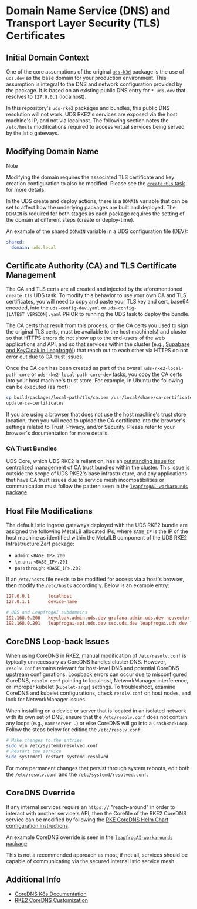 # Domain Name Service (DNS) and Transport Layer Security (TLS) Certificates

## Initial Domain Context

One of the core assumptions of the original [`uds-k3d`](https://github.com/defenseunicorns/uds-k3d) package is the use of `uds.dev` as the base domain for your production environment. This assumption is integral to the DNS and network configuration provided by the package. It is based on an existing public DNS entry for `*.uds.dev` that resolves to `127.0.0.1` (localhost).

In this repository's `uds-rke2` packages and bundles, this public DNS resolution will not work. UDS RKE2's services are exposed via the host machine's IP, and not via localhost. The following section notes the `/etc/hosts` modifications required to access virtual services being served by the Istio gateways.

## Modifying Domain Name

> [!NOTE]
> Modifying the domain requires the associated TLS certificate and key creation configuration to also be modified. Please see the [`create:tls` task](../tasks/create.yaml) for more details.

In the UDS create and deploy actions, there is a `DOMAIN` variable that can be set to affect how the underlying packages are built and deployed. The `DOMAIN` is required for both stages as each package requires the setting of the domain at different steps (create or deploy-time).

An example of the shared `DOMAIN` variable in a UDS configuration file (DEV):

```yaml
shared:
  domain: uds.local
```

## Certificate Authority (CA) and TLS Certificate Management

The CA and TLS certs are all created and injected by the aforementioned `create:tls` UDS task. To modify this behavior to use your own CA and TLS certificates, you will need to copy and paste your TLS key and cert, base64 encoded, into the `uds-config-dev.yaml` or `uds-config-[LATEST_VERSION].yaml` PRIOR to running the UDS task to deploy the bundle.

The CA certs that result from this process, or the CA certs you used to sign the original TLS certs, must be available to the host machine(s) and cluster so that HTTPS errors do not show up to the end-users of the web applications and API, and so that services within the cluster (e.g., [Supabase and KeyCloak in LeapfrogAI](./LEAPFROGAI.md)) that reach out to each other via HTTPS do not error out due to CA trust issues.

Once the CA cert has been created as part of the overall `uds-rke2-local-path-core` or `uds-rke2-local-path-core-dev` tasks, you copy the CA certs into your host machine's trust store. For example, in Ubuntu the following can be executed (as root):

```bash
cp build/packages/local-path/tls/ca.pem /usr/local/share/ca-certificates/ca.crt
update-ca-certificates
```

If you are using a browser that does not use the host machine's trust store location, then you will need to upload the CA certificate into the browser's settings related to Trust, Privacy, and/or Security. Please refer to your browser's documentation for more details.

### CA Trust Bundles

UDS Core, which UDS RKE2 is reliant on, has an [outstanding issue for centralized management of CA trust bundles](https://github.com/defenseunicorns/uds-core/issues/464) within the cluster. This issue is outside the scope of UDS RKE2's base infrastructure, and any applications that have CA trust issues due to service mesh incompatibilities or communication must follow the pattern seen in the [`leapfrogAI-workarounds` package](../packages/leapfrogai/zarf.yaml).

## Host File Modifications

The default Istio Ingress gateways deployed with the UDS RKE2 bundle are assigned the following MetalLB allocated IPs, where `BASE_IP` is the IP of the host machine as identified within the MetalLB component of the UDS RKE2 Infrastructure Zarf package:

- `admin`: `<BASE_IP>.200`
- `tenant`: `<BASE_IP>.201`
- `passthrough`: `<BASE_IP>.202`

If an `/etc/hosts` file needs to be modified for access via a host's browser, then modify the `/etc/hosts` accordingly. Below is an example entry:

```toml
127.0.0.1       localhost
127.0.1.1       device-name

# UDS and LeapfrogAI subdomains
192.168.0.200   keycloak.admin.uds.dev grafana.admin.uds.dev neuvector.admin.uds.dev
192.168.0.201   leapfrogai-api.uds.dev sso.uds.dev leapfrogai.uds.dev leapfrogai-rag.uds.dev ai.uds.dev supabase-kong.uds.dev
```

## CoreDNS Loop-back Issues

When using CoreDNS in RKE2, manual modification of `/etc/resolv.conf` is typically unnecessary as CoreDNS handles cluster DNS. However, `resolv.conf` remains relevant for host-level DNS and potential CoreDNS upstream configurations. Loopback errors can occur due to misconfigured CoreDNS, `resolv.conf` pointing to localhost, NetworkManager interference, or improper kubelet (`kubelet-args`) settings. To troubleshoot, examine CoreDNS and kubelet configurations, check `resolv.conf` on host nodes, and look for NetworkManager issues.

When installing on a device or server that is located in an isolated network with its own set of DNS, ensure that the `/etc/resolv.conf` does not contain any loops (e.g., `nameserver .`) or else CoreDNS will go into a `CrashBackLoop`. Follow the steps below for editing the `/etc/resolv.conf`:

```bash
# Make changes to the entries
sudo vim /etc/systemd/resolved.conf
# Restart the service
sudo systemctl restart systemd-resolved
```

For more permanent changes that persist through system reboots, edit both the `/etc/resolv.conf` and the `/etc/systemd/resolved.conf`.

## CoreDNS Override

If any internal services require an `https://` "reach-around" in order to interact with another service's API, then the Corefile of the RKE2 CoreDNS service can be modified by following the [RKE CoreDNS Helm Chart configuration instructions](https://www.suse.com/support/kb/doc/?id=000021179).

An example CoreDNS override is seen in the [`leapfrogAI-workarounds` package](../packages/leapfrogai/zarf.yaml).

This is not a recommended approach as most, if not all, services should be capable of communicating via the secured internal Istio service mesh.

## Additional Info

- [CoreDNS K8s Documentation](https://kubernetes.io/docs/tasks/administer-cluster/coredns/)
- [RKE2 CoreDNS Customization](https://www.suse.com/support/kb/doc/?id=000021179)
